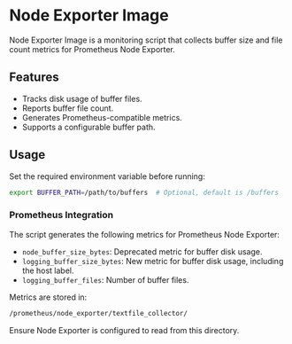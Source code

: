 # Node Exporter Image

Node Exporter Image is a monitoring script that collects buffer size and file count metrics for Prometheus Node Exporter.

## Features

- Tracks disk usage of buffer files.
- Reports buffer file count.
- Generates Prometheus-compatible metrics.
- Supports a configurable buffer path.

## Usage

Set the required environment variable before running:

```sh
export BUFFER_PATH=/path/to/buffers  # Optional, default is /buffers
```

### Prometheus Integration

The script generates the following metrics for Prometheus Node Exporter:

- `node_buffer_size_bytes`: Deprecated metric for buffer disk usage.
- `logging_buffer_size_bytes`: New metric for buffer disk usage, including the host label.
- `logging_buffer_files`: Number of buffer files.

Metrics are stored in:

```sh
/prometheus/node_exporter/textfile_collector/
```

Ensure Node Exporter is configured to read from this directory.

